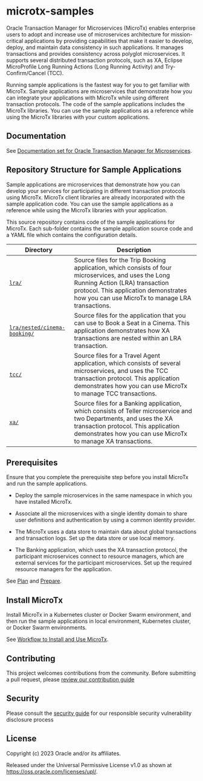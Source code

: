 # microtx-samples

Oracle Transaction Manager for Microservices (MicroTx) enables enterprise users to adopt and increase use of microservices architecture for mission-critical applications by providing capabilities that make it easier to develop, deploy, and maintain data consistency in such applications. It manages transactions and provides consistency across polyglot microservices. It supports several distributed transaction protocols, such as XA, Eclipse MicroProfile Long Running Actions (Long Running Activity) and Try-Confirm/Cancel (TCC).

Running sample applications is the fastest way for you to get familiar with MicroTx. Sample applications are microservices that demonstrate how you can integrate your applications with MicroTx while using different transaction protocols. The code of the sample applications includes the MicroTx libraries. You can use the sample applications as a reference while using the MicroTx libraries with your custom applications.

## Documentation

See [Documentation set for Oracle Transaction Manager for Microservices](https://docs.oracle.com/en/database/oracle/transaction-manager-for-microservices/index.html).

## Repository Structure for Sample Applications

Sample applications are microservices that demonstrate how you can develop your services for participating in different transaction protocols using MicroTx. MicroTx client libraries are already incorporated with the sample application code. You can use the sample applications as a reference while using the MicroTx libraries with your application.

This source repository contains code of the sample applications for MicroTx. Each sub-folder contains the sample application source code and a YAML file which contains the configuration details.

| Directory                                                  | Description                                                                                                                                                                                                                         |
|------------------------------------------------------------|-------------------------------------------------------------------------------------------------------------------------------------------------------------------------------------------------------------------------------------|
| [`lra/`](lra/)                                             | Source files for the Trip Booking application, which consists of four microservices, and uses the Long Running Action (LRA) transaction protocol. This application demonstrates how you can use MicroTx to manage LRA transactions. |
| [`lra/nested/cinema-booking/`](lra/nested/cinema-booking/) | Source files for the application that you can use to Book a Seat in a Cinema. This application demonstrates how XA transactions are nested within an LRA transaction. |                                                              
| [`tcc/`](tcc/)                                             | Source files for a Travel Agent application, which consists of several microservices, and uses the TCC transaction protocol. This application demonstrates how you can use MicroTx to manage TCC transactions. |                      
| [`xa/`](xa/)                                               | Source files for a Banking application, which consists of Teller microservice and two Departments, and uses the XA transaction protocol. This application demonstrates how you can use MicroTx to manage XA transactions. |           

## Prerequisites

Ensure that you complete the prerequisite step before you install MicroTx and run the sample applications.

* Deploy the sample microservices in the same namespace in which you have installed MicroTx.

* Associate all the microservices with a single identity domain to share user definitions and authentication by using a common identity provider.

* The MicroTx uses a data store to maintain data about global transactions and transaction logs. Set up the data store or use local memory.

* The Banking application, which uses the XA transaction protocol, the participant microservices connect to resource managers, which are external services for the participant microservices. Set up the required resource managers for the application.

See [Plan](https://docs.oracle.com/en/database/oracle/transaction-manager-for-microservices/22.3/tmmdg/plan.html#GUID-83380640-0A2A-4038-910D-7484C1A1D02E) and [Prepare](https://docs.oracle.com/en/database/oracle/transaction-manager-for-microservices/22.3/tmmdg/prepare.html#GUID-E85CDBEA-69EF-470F-9CE1-711F5BD1A7A8).

## Install MicroTx

Install MicroTx in a Kubernetes cluster or Docker Swarm environment, and then run the sample applications in local environment, Kubernetes cluster, or Docker Swarm environments.

See [Workflow to Install and Use MicroTx](https://docs.oracle.com/en/database/oracle/transaction-manager-for-microservices/22.3/tmmdg/oracle-transaction-manager-microservices.html#GUID-F6ED47D2-97FE-481E-A41E-C320A3611C0B).

## Contributing

This project welcomes contributions from the community. Before submitting a pull request, please [review our contribution guide](./CONTRIBUTING.md)

## Security

Please consult the [security guide](./SECURITY.md) for our responsible security vulnerability disclosure process

## License

Copyright (c) 2023 Oracle and/or its affiliates.

Released under the Universal Permissive License v1.0 as shown at
<https://oss.oracle.com/licenses/upl/>.